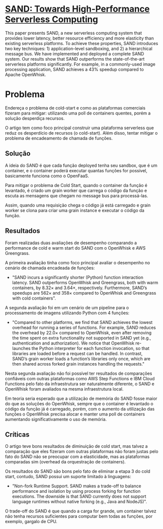 # **[SAND: Towards High-Performance Serverless Computing](https://www.usenix.org/system/files/conference/atc18/atc18-akkus.pdf)**

This paper presents SAND, a new serverless computing system that provides lower latency, better resource efficiency and more elasticity than existing serverless platforms. To achieve these properties, SAND introduces two key techniques: 1) application-level sandboxing, and 2) a hierarchical message bus. We have implemented and deployed a complete SAND system. Our results show that SAND outperforms the state-of-the-art serverless platforms significantly. For example, in a commonly-used image processing application, SAND achieves a 43% speedup compared to Apache OpenWhisk.


# Problema
Endereça o problema de cold-start e como as plataformas comerciais fizeram para mitigar: utilizando uma poll de containers quentes, porém a solução desperdiça recursos.
    
O artigo tem como foco principal construir uma plataforma serverless que reduz os desperdício de recursos (o cold-start). Além disso, tentar mitigar o problema de encadeamento de chamada de funções.

## Solução
A ideia do SAND é que cada função deployed tenha seu sandbox, que é um container, e o container poderá executar quantas funções for possível, basicamente funciona como o OpenFaaS.
    
Para mitigar o problema de Cold Start, quando o container da função é levantado, é criado um grain worker que carrega o código da função e escuta as mensagens que chegam no message bus para processá-las.

Assim, quando uma requisição chega o código já está carregado e grain worker se clona para criar uma grain instance e executar o código da função.

## Resultados
Foram realizadas duas avaliações de desempenho comparando a performance de cold e warm start do SAND com o OpenWhisk e AWS Greengrass.

A primeira avaliação tinha como foco principal avaliar o desempenho no cenário de chamada encadeada de funções:
- "SAND incurs a significantly shorter (Python) function interaction latency. SAND outperforms OpenWhisk and Greengrass, both with warm containers, by 8.32× and 3.64×, respectively. Furthermore, SAND’s speedups are 562× and 358× compared to OpenWhisk and Greengrass with cold containers".

A segunda avaliação foi em um cenário de um pipeline para o processamento de imagens utilizando Python com 4 funções: 
- "Compared to other platforms, we find that SAND achieves the lowest overhead for running a series of functions. For example, SAND reduces the overhead by 22.0× compared to OpenWhisk, even after removing the time spent on extra functionality not supported in SAND yet (e.g., authentication and authorization). We notice that OpenWhisk re-launches the Python interpreter for each function invocation, so that libraries are loaded before a request can be handled. In contrast, SAND’s grain worker loads a function’s libraries only once, which are then shared across forked grain instances handling the requests."

Nesta segunda avaliação não foi possível ter resultados de comparações confiáveis com outras plataformas como AWS Step Functions e IBM Cloud Functions pelo fato da infraestrutura ser naturalmente diferente, o SAND e OpenWhisk foram avaliados na mesma infraestrutura local.

Em teoria seria esperado que a utilização de memória do SAND fosse maior do que as soluções do OpenWhisk, sempre que o container é levantado o código da função já é carregado, porém, com o aumento da utilização das funções o OpenWhisk precisa alocar e manter uma poll de containers aumentando significativamente o uso de memória.

## Críticas
O artigo teve bons resultados de diminuição de cold start, mas talvez a comparação que eles fizeram com outras plataformas não foram justas pelo fato do SAND não se preocupar com a elasticidade, mas as plataformas comparadas sim (overhead da orquestração de containers).
    
Os resultados do SAND são bons pelo fato de eliminar a etapa 3 do cold start, contudo, SAND possui um suporte limitado à linguagens:

- "Non-fork Runtime Support. SAND makes a trade-off to balance performance and isolation by using process forking for function executions. The downside is that SAND currently does not support language runtimes without native forking (e.g., Java and NodeJS)".
    
O trade-off do SAND é que quando a carga for grande, um container talvez não tenha recursos suficientes para computar bem todas as funções, por exemplo, gargalo de CPU.

